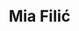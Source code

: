 ---
SICRIS: 15295
draft: false
fixName: mia_filić
lab: Laboratorij za kriptografijo in računalniško varnost
labPos: Član laboratorija
location: null
mailInfo: mia.filic@fri.uni-lj.si
officeHours: null
profName: asist. Mia Filić
profTitle: Asistent
telephoneInfo: null
title: Mia Filić
---